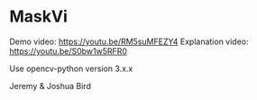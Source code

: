 # MaskVi

Demo video: https://youtu.be/RM5suMFEZY4
Explanation video: https://youtu.be/S0bw1w5RFR0

Use opencv-python version 3.x.x

Jeremy & Joshua Bird

